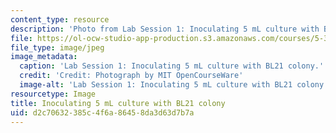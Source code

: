 ```yaml
---
content_type: resource
description: 'Photo from Lab Session 1: Inoculating 5 mL culture with BL21 colony.'
file: https://ol-ocw-studio-app-production.s3.amazonaws.com/courses/5-36-biochemistry-laboratory-spring-2009/d2c70632385c4f6a86458da3d63d7b7a_Lab1_2.jpg
file_type: image/jpeg
image_metadata:
  caption: 'Lab Session 1: Inoculating 5 mL culture with BL21 colony.'
  credit: 'Credit: Photograph by MIT OpenCourseWare'
  image-alt: 'Lab Session 1: Inoculating 5 mL culture with BL21 colony.'
resourcetype: Image
title: Inoculating 5 mL culture with BL21 colony
uid: d2c70632-385c-4f6a-8645-8da3d63d7b7a
---
```

